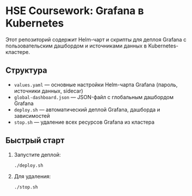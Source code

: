 # HSE Coursework: Grafana в Kubernetes

Этот репозиторий содержит Helm-чарт и скрипты для деплоя Grafana с пользовательским дашбордом и источниками данных в Kubernetes-кластере.

## Структура
- `values.yaml` — основные настройки Helm-чарта Grafana (пароль, источники данных, sidecar)
- `global-dashboard.json` — JSON-файл с глобальным дашбордом Grafana
- `deploy.sh` — автоматический деплой Grafana, дашборда и зависимостей
- `stop.sh` — удаление всех ресурсов Grafana из кластера

## Быстрый старт
1. Запустите деплой:
   ```bash
   ./deploy.sh
   ```
2. Для удаления:
   ```bash
   ./stop.sh
   ```
